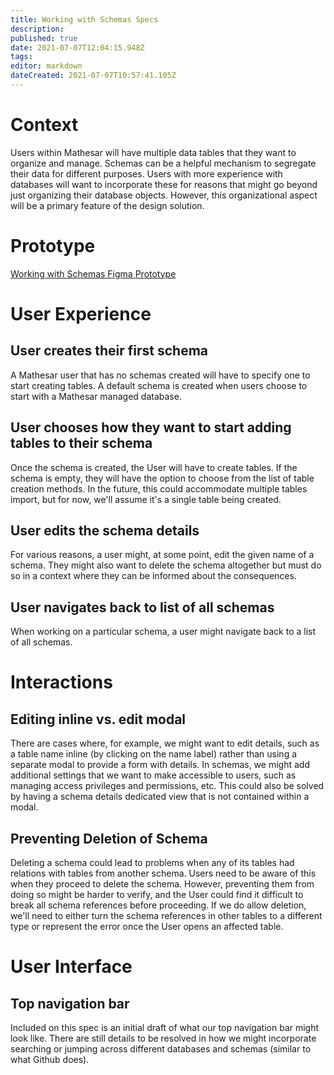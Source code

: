 ```yaml
---
title: Working with Schemas Specs
description: 
published: true
date: 2021-07-07T12:04:15.948Z
tags: 
editor: markdown
dateCreated: 2021-07-07T10:57:41.105Z
---
```


# Context
Users within Mathesar will have multiple data tables that they want to organize and manage. Schemas can be a helpful mechanism to segregate their data for different purposes. Users with more experience with databases will want to incorporate these for reasons that might go beyond just organizing their database objects. However, this organizational aspect will be a primary feature of the design solution.

# Prototype
[Working with Schemas Figma Prototype](https://www.figma.com/proto/Uaf1ntcldzK2U41Jhw6vS2/Mathesar-MVP?page-id=2144%3A12391&node-id=2146%3A12394&viewport=2334%2C1300%2C2.543393611907959&scaling=contain)

# User Experience

## User creates their first schema
A Mathesar user that has no schemas created will have to specify one to start creating tables. A default schema is created when users choose to start with a Mathesar managed database.

## User chooses how they want to start adding tables to their schema
Once the schema is created, the User will have to create tables. If the schema is empty, they will have the option to choose from the list of table creation methods. In the future, this could accommodate multiple tables import, but for now, we'll assume it's a single table being created.

## User edits the schema details
For various reasons, a user might, at some point, edit the given name of a schema. They might also want to delete the schema altogether but must do so in a context where they can be informed about the consequences.

## User navigates back to list of all schemas
When working on a particular schema, a user might navigate back to a list of all schemas.


# Interactions
## Editing inline vs. edit modal
There are cases where, for example, we might want to edit details, such as a table name inline (by clicking on the name label) rather than using a separate modal to provide a form with details.
In schemas, we might add additional settings that we want to make accessible to users, such as managing access privileges and permissions, etc. This could also be solved by having a schema details dedicated view that is not contained within a modal. 

## Preventing Deletion of Schema
Deleting a schema could lead to problems when any of its tables had relations with tables from another schema. Users need to be aware of this when they proceed to delete the schema. However, preventing them from doing so might be harder to verify, and the User could find it difficult to break all schema references before proceeding. If we do allow deletion, we'll need to either turn the schema references in other tables to a different type or represent the error once the User opens an affected table.

# User Interface
## Top navigation bar
Included on this spec is an initial draft of what our top navigation bar might look like. There are still details to be resolved in how we might incorporate searching or jumping across different databases and schemas (similar to what Github does). 



